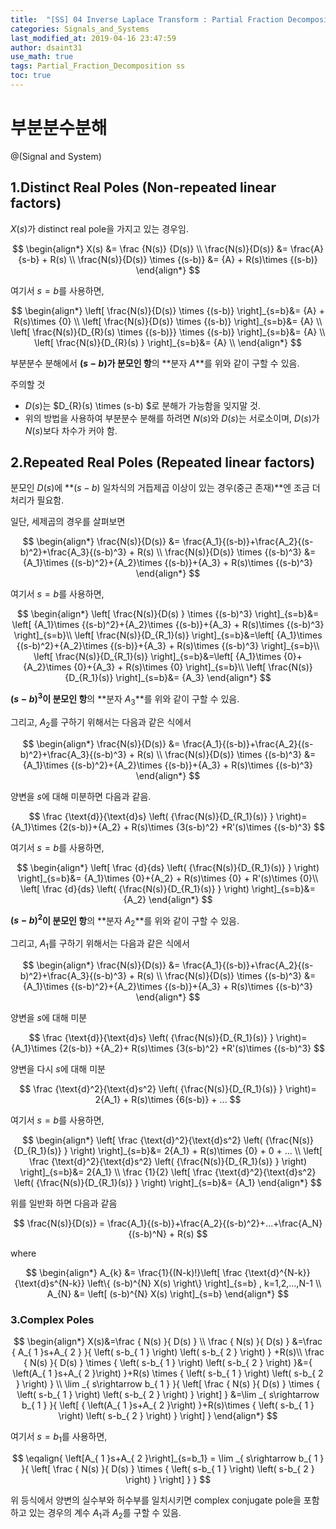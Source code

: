 ```yaml
---
title:  "[SS] 04 Inverse Laplace Transform : Partial Fraction Decomposition"
categories: Signals_and_Systems
last_modified_at: 2019-04-16 23:47:59
author: dsaint31
use_math: true
tags: Partial_Fraction_Decomposition ss
toc: true
---
```


# 부분분수분해
@(Signal and System)

## 1.Distinct Real Poles (Non-repeated linear factors)

$X(s)$가 distinct real pole을 가지고 있는 경우임.

$$ 
\begin{align*}
X(s) &= \frac {N(s)} {D(s)} \\ \frac{N(s)}{D(s)} &= \frac{A}{s-b} + R(s) \\ \frac{N(s)}{D(s)} \times {(s-b)} &= {A} + R(s)\times {(s-b)} 
\end{align*} 
$$ 

여기서 $s=b$를 사용하면, 

$$
\begin{align*}
 \left[ \frac{N(s)}{D(s)} \times {(s-b)} \right]_{s=b}&= {A} + R(s)\times {0} \\ \left[ \frac{N(s)}{D(s)} \times {(s-b)} \right]_{s=b}&= {A} \\ \left[ \frac{N(s)}{D_{R}(s) \times {(s-b)}} \times {(s-b)} \right]_{s=b}&= {A} \\ \left[ \frac{N(s)}{D_{R}(s) } \right]_{s=b}&= {A} \\ 
\end{align*} 
$$ 

부분분수 분해에서 **$(s-b)$가 분모인 항**의 **분자 $A$**를 위와 같이 구할 수 있음.

주의할 것

* $D(s)$는 $D_{R}(s) \times (s-b) $로 분해가 가능함을 잊지말 것.
* 위의 방법을 사용하여 부분분수 분해를 하려면 $N(s)$와 $D(s)$는 서로소이며, $D(s)$가 $N(s)$보다 차수가 커야 함.


## 2.Repeated Real Poles (Repeated linear factors)

분모인 $D(s)$에 **$(s-b)$ 일차식의 거듭제곱 이상이 있는 경우(중근 존재)**엔 조금 더 처리가 필요함.

일단, 세제곱의 경우를 살펴보면

$$
\begin{align*} 
\frac{N(s)}{D(s)} &= \frac{A_1}{(s-b)}+\frac{A_2}{(s-b)^2}+\frac{A_3}{(s-b)^3} + R(s) \\ 
\frac{N(s)}{D(s)} \times {(s-b)^3} &= {A_1}\times {(s-b)^2}+{A_2}\times {(s-b)}+{A_3} + R(s)\times {(s-b)^3} 
\end{align*} 
$$ 

여기서 $s=b$를 사용하면,

$$
\begin{align*}
\left[ \frac{N(s)}{D(s) } \times {(s-b)^3} \right]_{s=b}&= \left[ {A_1}\times {(s-b)^2}+{A_2}\times {(s-b)}+{A_3} + R(s)\times {(s-b)^3} \right]_{s=b}\\ 
\left[ \frac{N(s)}{D_{R_1}(s)} \right]_{s=b}&=\left[ {A_1}\times {(s-b)^2}+{A_2}\times {(s-b)}+{A_3} + R(s)\times {(s-b)^3} \right]_{s=b}\\ 
\left[ \frac{N(s)}{D_{R_1}(s)} \right]_{s=b}&=\left[ {A_1}\times {0}+{A_2}\times {0}+{A_3} + R(s)\times {0} \right]_{s=b}\\ \left[ \frac{N(s)}{D_{R_1}(s)} \right]_{s=b}&= {A_3}
\end{align*} 
$$ 

**$(s-b)^3$이 분모인 항**의 **분자 $A_3$**를 위와 같이 구할 수 있음.

그리고, $A_2$를 구하기 위해서는 다음과 같은 식에서

$$
\begin{align*}
\frac{N(s)}{D(s)} &= \frac{A_1}{(s-b)}+\frac{A_2}{(s-b)^2}+\frac{A_3}{(s-b)^3} + R(s) \\ 
\frac{N(s)}{D(s)} \times {(s-b)^3} &= {A_1}\times {(s-b)^2}+{A_2}\times {(s-b)}+{A_3} + R(s)\times {(s-b)^3}  
\end{align*} 
$$ 

양변을 $s$에 대해 미분하면 다음과 같음.

$$ \frac {\text{d}}{\text{d}s} \left( {\frac{N(s)}{D_{R_1}(s)} } \right)= {A_1}\times {2(s-b)}+{A_2} + R(s)\times {3(s-b)^2} +R'(s)\times {(s-b)^3} $$

여기서 $s=b$를 사용하면,

$$
\begin{align*}
\left[ \frac {d}{ds} \left( {\frac{N(s)}{D_{R_1}(s)} } \right) \right]_{s=b}&= {A_1}\times {0}+{A_2} + R(s)\times {0} + R'(s)\times {0}\\ 
\left[ \frac {d}{ds} \left( {\frac{N(s)}{D_{R_1}(s)} } \right) \right]_{s=b}&= {A_2} 
\end{align*} 
$$ 

**$(s-b)^2$이 분모인 항**의 **분자 $A_2$**를 위와 같이 구할 수 있음.

그리고, $A_1$를 구하기 위해서는 다음과 같은 식에서

$$
\begin{align*} 
\frac{N(s)}{D(s)} &= \frac{A_1}{(s-b)}+\frac{A_2}{(s-b)^2}+\frac{A_3}{(s-b)^3} + R(s) \\ 
\frac{N(s)}{D(s)} \times {(s-b)^3} &= {A_1}\times {(s-b)^2}+{A_2}\times {(s-b)}+{A_3} + R(s)\times {(s-b)^3} 
\end{align*} 
$$ 

양변을 $s$에 대해 미분

$$ 
\frac {\text{d}}{\text{d}s} \left( {\frac{N(s)}{D_{R_1}(s)} } \right)= {A_1}\times {2(s-b)} +{A_2}+ R(s)\times {3(s-b)^2} +R'(s)\times {(s-b)^3} 
$$

양변을 다시 $s$에 대해 미분

$$ 
\frac {\text{d}^2}{\text{d}s^2} \left( {\frac{N(s)}{D_{R_1}(s)} } \right)= 2{A_1} + R(s)\times {6(s-b)} + ... 
$$

여기서 $s=b$를 사용하면,

$$
\begin{align*} 
\left[ \frac {\text{d}^2}{\text{d}s^2} \left( {\frac{N(s)}{D_{R_1}(s)} } \right) \right]_{s=b}&= 2{A_1} + R(s)\times {0} + 0 + ... \\ 
\left[ \frac {\text{d}^2}{\text{d}s^2} \left( {\frac{N(s)}{D_{R_1}(s)} } \right) \right]_{s=b}&= 2{A_1} \\ 
\frac {1}{2} \left[ \frac {\text{d}^2}{\text{d}s^2} \left( {\frac{N(s)}{D_{R_1}(s)} } \right) \right]_{s=b}&= {A_1} 
\end{align*} 
$$ 

위를 일반화 하면 다음과 같음

$$ 
\frac{N(s)}{D(s)} = \frac{A_1}{(s-b)}+\frac{A_2}{(s-b)^2}+...+\frac{A_N}{(s-b)^N} + R(s) 
$$      

where 

$$
\begin{align*} 
A_{k} &= \frac{1}{(N-k)!}\left[ \frac {\text{d}^{N-k}}{\text{d}s^{N-k}} \left\{ (s-b)^{N} X(s) \right\} \right]_{s=b} , k=1,2,...,N-1 \\ A_{N} &= \left[ (s-b)^{N} X(s) \right]_{s=b} 
\end{align*} 
$$ 

### 3.Complex Poles

$$
\begin{align*} 
X(s)&=\frac { N(s) }{ D(s) } \\ \frac { N(s) }{ D(s) } &=\frac { A_{ 1 }s+A_{ 2 } }{ \left( s-b_{ 1 } \right) \left( s-b_{ 2 } \right) } +R(s)\\ \frac { N(s) }{ D(s) } \times { \left( s-b_{ 1 } \right) \left( s-b_{ 2 } \right) }&={ \left(A_{ 1 }s+A_{ 2 }\right) }+R(s) \times { \left( s-b_{ 1 } \right) \left( s-b_{ 2 } \right) } \\ \lim _{ s\rightarrow b_{ 1 } }{ \left[ \frac { N(s) }{ D(s) } \times { \left( s-b_{ 1 } \right) \left( s-b_{ 2 } \right) } \right] } &=\lim _{ s\rightarrow b_{ 1 } }{ \left[ { \left(A_{ 1 }s+A_{ 2 }\right) }+R(s)\times { \left( s-b_{ 1 } \right) \left( s-b_{ 2 } \right) } \right] } 
\end{align*} 
$$ 

여기서 $s=b_1$를 사용하면, 

$$ \eqalign{ \left[A_{ 1 }s+A_{ 2 }\right]_{s=b_1} = \lim _{ s\rightarrow b_{ 1 } }{ \left[ \frac { N(s) }{ D(s) } \times { \left( s-b_{ 1 } \right) \left( s-b_{ 2 } \right) } \right] } } $$

위 등식에서 양변의 실수부와 허수부를 일치시키면 complex conjugate pole을 포함하고 있는 경우의 계수 $A_1$과 $A_2$를 구할 수 있음.



